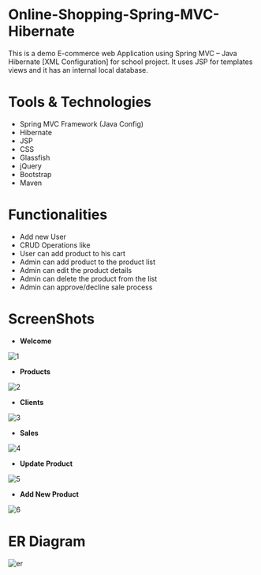 # Online-Shopping-Spring-MVC-Hibernate
This is a demo E-commerce web Application using Spring MVC – Java Hibernate 
[XML Configuration] for school project. It uses JSP for templates views and it has an internal local database. 

# Tools & Technologies
*	Spring MVC Framework (Java Config)
*	Hibernate
*	JSP
*	CSS
*	Glassfish
*	jQuery
*	Bootstrap
*	Maven

# Functionalities
* 	Add new User 
*	CRUD Operations like
*	User can add product to his cart
*	Admin can add product to the product list
*	Admin can edit the product details
*	Admin can delete the product from the list
*	Admin can approve/decline sale process


# ScreenShots

* **Welcome**

![1](https://github.com/Horghi1/Spring-MVC-Project/commit/4c492c5ad1253ae79d3b20413808c76ed2714813#r41778951)

* **Products**

![2](C:\Users\flori\Desktop\SpringMVCScreenShoots\Products.jpg)

* **Clients**

![3](C:\Users\flori\Desktop\SpringMVCScreenShoots\Clients.jpg)

* **Sales**

![4](C:\Users\flori\Desktop\SpringMVCScreenShoots\Sales.jpg)

* **Update Product**

![5](C:\Users\flori\Desktop\SpringMVCScreenShoots\UpdateProduct.jpg)

* **Add New Product**

![6](C:\Users\flori\Desktop\SpringMVCScreenShoots\AddNewProduct.jpg)


# ER Diagram

![er]()
